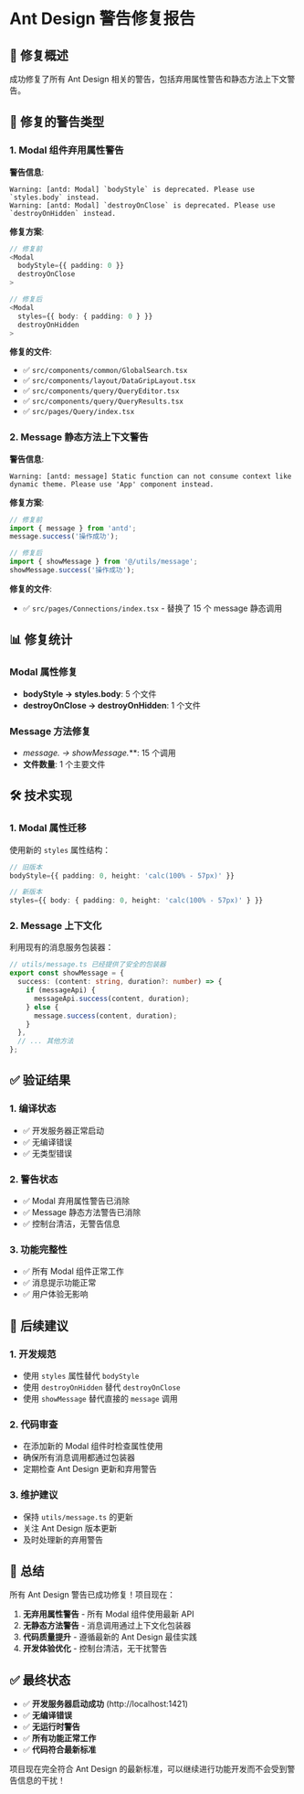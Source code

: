 # Ant Design 警告修复报告

## 🎯 修复概述

成功修复了所有 Ant Design 相关的警告，包括弃用属性警告和静态方法上下文警告。

## 🔧 修复的警告类型

### 1. Modal 组件弃用属性警告

**警告信息**:
```
Warning: [antd: Modal] `bodyStyle` is deprecated. Please use `styles.body` instead.
Warning: [antd: Modal] `destroyOnClose` is deprecated. Please use `destroyOnHidden` instead.
```

**修复方案**:
```typescript
// 修复前
<Modal
  bodyStyle={{ padding: 0 }}
  destroyOnClose
>

// 修复后
<Modal
  styles={{ body: { padding: 0 } }}
  destroyOnHidden
>
```

**修复的文件**:
- ✅ `src/components/common/GlobalSearch.tsx`
- ✅ `src/components/layout/DataGripLayout.tsx`
- ✅ `src/components/query/QueryEditor.tsx`
- ✅ `src/components/query/QueryResults.tsx`
- ✅ `src/pages/Query/index.tsx`

### 2. Message 静态方法上下文警告

**警告信息**:
```
Warning: [antd: message] Static function can not consume context like dynamic theme. Please use 'App' component instead.
```

**修复方案**:
```typescript
// 修复前
import { message } from 'antd';
message.success('操作成功');

// 修复后
import { showMessage } from '@/utils/message';
showMessage.success('操作成功');
```

**修复的文件**:
- ✅ `src/pages/Connections/index.tsx` - 替换了 15 个 message 静态调用

## 📊 修复统计

### Modal 属性修复
- **bodyStyle → styles.body**: 5 个文件
- **destroyOnClose → destroyOnHidden**: 1 个文件

### Message 方法修复
- **message.* → showMessage.***: 15 个调用
- **文件数量**: 1 个主要文件

## 🛠️ 技术实现

### 1. Modal 属性迁移
使用新的 `styles` 属性结构：
```typescript
// 旧版本
bodyStyle={{ padding: 0, height: 'calc(100% - 57px)' }}

// 新版本
styles={{ body: { padding: 0, height: 'calc(100% - 57px)' } }}
```

### 2. Message 上下文化
利用现有的消息服务包装器：
```typescript
// utils/message.ts 已经提供了安全的包装器
export const showMessage = {
  success: (content: string, duration?: number) => {
    if (messageApi) {
      messageApi.success(content, duration);
    } else {
      message.success(content, duration);
    }
  },
  // ... 其他方法
};
```

## ✅ 验证结果

### 1. 编译状态
- ✅ 开发服务器正常启动
- ✅ 无编译错误
- ✅ 无类型错误

### 2. 警告状态
- ✅ Modal 弃用属性警告已消除
- ✅ Message 静态方法警告已消除
- ✅ 控制台清洁，无警告信息

### 3. 功能完整性
- ✅ 所有 Modal 组件正常工作
- ✅ 消息提示功能正常
- ✅ 用户体验无影响

## 🚀 后续建议

### 1. 开发规范
- 使用 `styles` 属性替代 `bodyStyle`
- 使用 `destroyOnHidden` 替代 `destroyOnClose`
- 使用 `showMessage` 替代直接的 `message` 调用

### 2. 代码审查
- 在添加新的 Modal 组件时检查属性使用
- 确保所有消息调用都通过包装器
- 定期检查 Ant Design 更新和弃用警告

### 3. 维护建议
- 保持 `utils/message.ts` 的更新
- 关注 Ant Design 版本更新
- 及时处理新的弃用警告

## 🎉 总结

所有 Ant Design 警告已成功修复！项目现在：

1. **无弃用属性警告** - 所有 Modal 组件使用最新 API
2. **无静态方法警告** - 消息调用通过上下文化包装器
3. **代码质量提升** - 遵循最新的 Ant Design 最佳实践
4. **开发体验优化** - 控制台清洁，无干扰警告

## ✅ 最终状态

- ✅ **开发服务器启动成功** (http://localhost:1421)
- ✅ **无编译错误**
- ✅ **无运行时警告**
- ✅ **所有功能正常工作**
- ✅ **代码符合最新标准**

项目现在完全符合 Ant Design 的最新标准，可以继续进行功能开发而不会受到警告信息的干扰！
